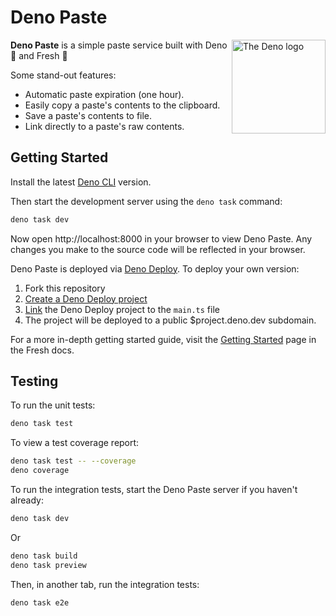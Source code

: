 # Deno Paste

<img align="right" src="https://deno.com/logo.svg" height="150px" alt="The Deno logo" >

**Deno Paste** is a simple paste service built with Deno 🦕 and Fresh 🍋

Some stand-out features:

- Automatic paste expiration (one hour).
- Easily copy a paste's contents to the clipboard.
- Save a paste's contents to file.
- Link directly to a paste's raw contents.

## Getting Started

Install the latest [Deno CLI](https://deno.land) version.

Then start the development server using the `deno task` command:

```sh
deno task dev
```

Now open http://localhost:8000 in your browser to view Deno Paste. Any changes
you make to the source code will be reflected in your browser.

Deno Paste is deployed via [Deno Deploy](https://deno.com/deploy). To deploy
your own version:

1. Fork this repository
2. [Create a Deno Deploy project](https://dash.deno.com/new)
3. [Link](https://deno.com/deploy/docs/projects#enabling) the Deno Deploy
   project to the `main.ts` file
4. The project will be deployed to a public $project.deno.dev subdomain.

For a more in-depth getting started guide, visit the
[Getting Started](https://fresh.deno.dev/docs/getting-started) page in the Fresh
docs.

## Testing

To run the unit tests:

```sh
deno task test
```

To view a test coverage report:

```sh
deno task test -- --coverage
deno coverage
```

To run the integration tests, start the Deno Paste server if you haven't
already:

```sh
deno task dev
```

Or

```sh
deno task build
deno task preview
```

Then, in another tab, run the integration tests:

```sh
deno task e2e
```
